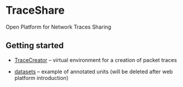 # TraceShare

Open Platform for Network Traces Sharing

<!-- TODO: Needs update! -->

## Getting started

- [TraceCreator](TraceCreator) – virtual environment for a creation of packet traces

- [datasets](datasets) – example of annotated units (will be deleted after web platform introduction)

